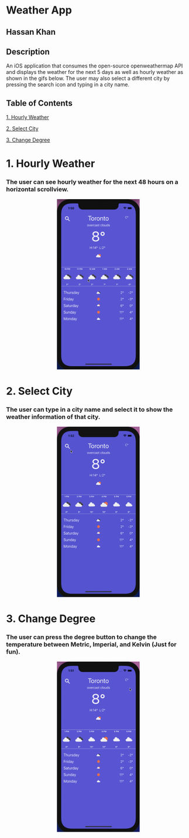 # Weather App

## Hassan Khan


## Description

An iOS application that consumes the open-source openweathermap API and displays the weather for the next 5 days as well as hourly weather as shown in the gifs below. The user may also select a different city by pressing the search icon and typing in a city name.


## Table of Contents

[1. Hourly Weather](#a)

[2. Select City](#b)

[3. Change Degree](#c)


<a name="a"></a>

# 1. Hourly Weather

### The user can see hourly weather for the next 48 hours on a horizontal scrollview.

<p align="center">
  <img src="Videos/HourlyWeather.gif"  width="45%" height="45% />
</p>

<a name="b"></a>

# 2. Select City

### The user can type in a city name and select it to show the weather information of that city.

<p align="center">
  <img src="Videos/SelectCityWeather.gif"  width="45%" height="45% />
</p>

<a name="c"></a>

# 3. Change Degree

### The user can press the degree button to change the temperature between Metric, Imperial, and Kelvin (Just for fun).

<p align="center">
  <img src="Videos/DegreeChangeWeather.gif" width="45%" height="45%"/>
</p>



